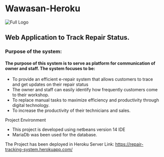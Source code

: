 # Wawasan-Heroku
![Full Logo](https://user-images.githubusercontent.com/78018715/185046870-dcb10299-2226-4f46-9229-04890d543019.png)
## Web Application to Track Repair Status.

### Purpose of the system:
#### The purpose of this system is to serve as platform for communication of owner and staff. The system focuses to be:  
- To provide an efficient e-repair system that allows customers to trace and get updates on their repair status 
- The owner and staff can easily identify how frequently customers come to their workshop. 
- To replace manual tasks to maximize efficiency and productivity through digital technology. 
- To increase the productivity of their technicians and sales. 

Project Environment
- This project is developed using netbeans version 14 IDE 
- MariaDb was been used for the database.

The Project has been deployed in Heroku Server
Link: https://repair-tracking-system.herokuapp.com/
